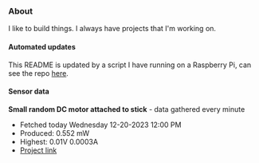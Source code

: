 ### About
I like to build things. I always have projects that I'm working on.

#### Automated updates
This README is updated by a script I have running on a Raspberry Pi, can see the repo [here](https://github.com/jdc-cunningham/raspi-git-repo-updater).

#### Sensor data


**Small random DC motor attached to stick** - data gathered every minute
- Fetched today Wednesday 12-20-2023 12:00 PM
- Produced: 0.552 mW
- Highest: 0.01V 0.0003A
- [Project link](https://github.com/jdc-cunningham/turbine-raspi)